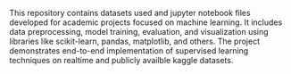 This repository contains datasets used and jupyter notebook files developed for academic projects focused on machine learning. 
It includes data preprocessing, model training, evaluation, and visualization using libraries like scikit-learn, pandas, matplotlib, and others. 
The project demonstrates end-to-end implementation of supervised learning techniques on realtime and publicly availble kaggle datasets.

